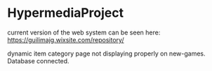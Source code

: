 # HypermediaProject

current version of the web system can be seen here: https://guilimajg.wixsite.com/repository/

dynamic item category page not displaying properly on new-games. Database connected.
